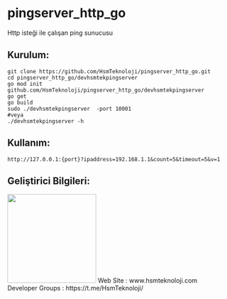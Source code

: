 # pingserver_http_go

Http isteği ile çalışan ping sunucusu

## Kurulum:

```shell
git clone https://github.com/HsmTeknoloji/pingserver_http_go.git
cd pingserver_http_go/devhsmtekpingserver
go mod init github.com/HsmTeknoloji/pingserver_http_go/devhsmtekpingserver
go get
go build
sudo ./devhsmtekpingserver  -port 10001
#veya
./devhsmtekpingserver -h
```

## Kullanım:

```
http://127.0.0.1:{port}?ipaddress=192.168.1.1&count=5&timeout=5&v=1
```

## Geliştirici Bilgileri:
<img src="https://github.com/HsmTeknoloji/companyfiles/blob/master/hsmtek-logo.png?raw=true" width="200"/>
Web Site        : www.hsmteknoloji.com <br />
Developer Groups : https://t.me/HsmTeknoloji/ <br />
